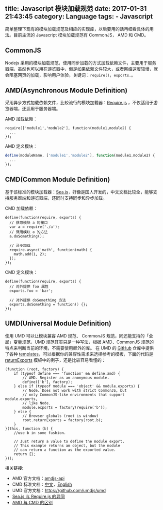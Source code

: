 title: Javascript 模块加载规范
date: 2017-01-31 21:43:45
category: Language
tags:
    - Javascript
---

简单整理下现有的模块加载规范及相应的实现库，以后要用的话再细看具体的用法。目前主流的 Javascript 模块加载规范有 CommonJS， AMD 和 CMD。

## CommonJS
Nodejs 采用的模块加载规范，使用同步加载的方式加载依赖文件，主要用于服务器端，虽然也可以用在游览器中，但是如果依赖文件较大，或者网络速度较慢，就会阻塞网页的加载，影响用户体验。关键词：`require()`，`exports.`。

## AMD(Asynchronous Module Definition)
采用异步方式加载依赖文件，比较流行的模块加载器：[Require.js](http://requirejs.org/) ，不仅适用于游览器端，还适用于服务器端。

AMD 加载依赖：
```
require(['module1','module2'], function(module1,module2) {
  ...
});
```

AMD 定义模块：
```javascript
define(moduleName, ['module1','module2'], function(module1,module2) {
  ...
});
```

## CMD(Common Module Definition)
基于该标准的模块加载器：[Sea.js](http://seajs.org/docs/)，好像是国人开发的，中文文档比较全，能够支持服务器端和游览器端，还同时支持同步和异步加载。

CMD 加载依赖：
```
define(function(require, exports) {
  // 获取模块 a 的接口
  var a = require('./a');
  // 调用模块 a 的方法
  a.doSomething();

  // 异步加载
  require.async('math', function(math) {
    math.add(1, 2);
  });
});
```

CMD 定义模块：
```
define(function(require, exports) {
  // 对外提供 foo 属性
  exports.foo = 'bar';

  // 对外提供 doSomething 方法
  exports.doSomething = function() {};
});
```

## UMD(Universal Module Definition)
使用 UMD 可以让模块兼容 AMD 规范、 CommonJS 规范，同还能支持的「全局」变量规范，UMD 规范其实只是一种写法，根据 AMD、CommonJS 规范的特点来判断当前的环境，不需要使用额外的库。
在 UMD 的 [GitHub](https://github.com/umdjs/umd) 仓库中提供了各种 [templates](https://github.com/umdjs/umd/tree/master/templates)，可以根据你的兼容性需求来选择参考的模板，下面的代码是 [returnExports](https://github.com/umdjs/umd/blob/master/templates/returnExports.js) 模板中的例子，还是比较容易看懂的：
```
(function (root, factory) {
    if (typeof define === 'function' && define.amd) {
        // AMD. Register as an anonymous module.
        define(['b'], factory);
    } else if (typeof module === 'object' && module.exports) {
        // Node. Does not work with strict CommonJS, but
        // only CommonJS-like environments that support module.exports,
        // like Node.
        module.exports = factory(require('b'));
    } else {
        // Browser globals (root is window)
        root.returnExports = factory(root.b);
    }
}(this, function (b) {
    //use b in some fashion.

    // Just return a value to define the module export.
    // This example returns an object, but the module
    // can return a function as the exported value.
    return {};
}));
```

相关链接:
- AMD 官方文档：[amdjs-api](https://github.com/amdjs/amdjs-api/wiki/AMD)
- CMD 标准文档：[中文](https://github.com/seajs/seajs/issues/242)，[English](https://github.com/cmdjs/specification/blob/master/draft/module.md)
- UMD 官方文档：https://github.com/umdjs/umd
- [Sea.js 与 Require.js 的异同](https://github.com/seajs/seajs/issues/277)
- [AMD 与 CMD 的区别](https://www.zhihu.com/question/20351507)